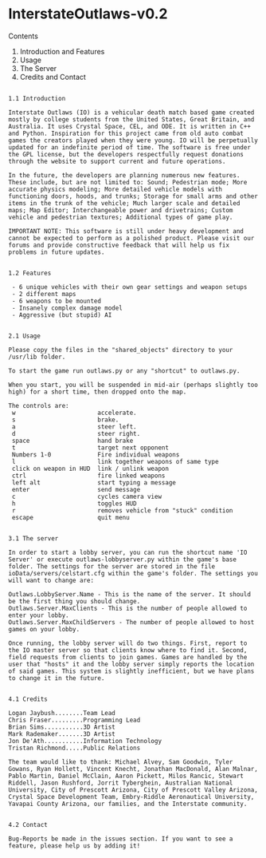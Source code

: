 # InterstateOutlaws-v0.2


Contents
1. Introduction and Features
2. Usage
3. The Server
4. Credits and Contact

~~~~~~~~~~~~~~~~~~~~~~~~~~~~~~~~~~~~~~~~~~~~~~~~~~~~~~~~~~~~~~~~~~~~~~~

1.1 Introduction

Interstate Outlaws (IO) is a vehicular death match based game created mostly by college students from the United States, Great Britain, and Australia. It uses Crystal Space, CEL, and ODE. It is written in C++ and Python. Inspiration for this project came from old auto combat games the creators played when they were young. IO will be perpetually updated for an indefinite period of time. The software is free under the GPL license, but the developers respectfully request donations through the website to support current and future operations.

In the future, the developers are planning numerous new features. These include, but are not limited to: Sound; Pedestrian mode; More accurate physics modeling; More detailed vehicle models with functioning doors, hoods, and trunks; Storage for small arms and other items in the trunk of the vehicle; Much larger scale and detailed maps; Map Editor; Interchangeable power and drivetrains; Custom vehicle and pedestrian textures; Additional types of game play.

IMPORTANT NOTE: This software is still under heavy development and cannot be expected to perform as a polished product. Please visit our forums and provide constructive feedback that will help us fix problems in future updates.

~~~~~~~~~~~~~~~~~~~~~~~~~~~~~~~~~~~~~~~~~~~~~~~~~~~~~~~~~~~~~~~~~~~~~~~
~~~~~~~~~~~~~~~~~~~~~~~~~~~~~~~~~~~~~~~~~~~~~~~~~~~~~~~~~~~~~~~~~~~~~~~

1.2 Features

 - 6 unique vehicles with their own gear settings and weapon setups
 - 2 different maps
 - 6 weapons to be mounted
 - Insanely complex damage model
 - Aggressive (but stupid) AI

~~~~~~~~~~~~~~~~~~~~~~~~~~~~~~~~~~~~~~~~~~~~~~~~~~~~~~~~~~~~~~~~~~~~~~~
~~~~~~~~~~~~~~~~~~~~~~~~~~~~~~~~~~~~~~~~~~~~~~~~~~~~~~~~~~~~~~~~~~~~~~~

2.1 Usage

Please copy the files in the "shared_objects" directory to your /usr/lib folder.

To start the game run outlaws.py or any "shortcut" to outlaws.py.

When you start, you will be suspended in mid-air (perhaps slightly too high) for a short time, then dropped onto the map. 

The controls are:
 w                       accelerate.
 s                       brake.
 a                       steer left.
 d                       steer right.
 space                   hand brake
 t                       target next opponent
 Numbers 1-0             Fire individual weapons
 l                       link together weapons of same type
 click on weapon in HUD  link / unlink weapon
 ctrl                    fire linked weapons
 left alt                start typing a message
 enter                   send message
 c                       cycles camera view
 h                       toggles HUD
 r                       removes vehicle from "stuck" condition
 escape                  quit menu

~~~~~~~~~~~~~~~~~~~~~~~~~~~~~~~~~~~~~~~~~~~~~~~~~~~~~~~~~~~~~~~~~~~~~~~
~~~~~~~~~~~~~~~~~~~~~~~~~~~~~~~~~~~~~~~~~~~~~~~~~~~~~~~~~~~~~~~~~~~~~~~

3.1 The server

In order to start a lobby server, you can run the shortcut name 'IO Server' or execute outlaws-lobbyserver.py within the game's base folder. The settings for the server are stored in the file ioData/servers/celstart.cfg within the game's folder. The settings you will want to change are:

Outlaws.LobbyServer.Name - This is the name of the server. It should be the first thing you should change.
Outlaws.Server.MaxClients - This is the number of people allowed to enter your lobby.
Outlaws.Server.MaxChildServers - The number of people allowed to host games on your lobby.

Once running, the lobby server will do two things. First, report to the IO master server so that clients know where to find it. Second, field requests from clients to join games. Games are handled by the user that "hosts" it and the lobby server simply reports the location of said games. This system is slightly inefficient, but we have plans to change it in the future.

~~~~~~~~~~~~~~~~~~~~~~~~~~~~~~~~~~~~~~~~~~~~~~~~~~~~~~~~~~~~~~~~~~~~~~~
~~~~~~~~~~~~~~~~~~~~~~~~~~~~~~~~~~~~~~~~~~~~~~~~~~~~~~~~~~~~~~~~~~~~~~~

4.1 Credits

Logan Jaybush........Team Lead
Chris Fraser.........Programming Lead
Brian Sims...........3D Artist
Mark Rademaker.......3D Artist
Jon De'Ath...........Information Technology
Tristan Richmond.....Public Relations

The team would like to thank: Michael Alvey, Sam Goodwin, Tyler Gowans, Ryan Hollett, Vincent Knecht, Jonathan MacDonald, Alan Malnar, Pablo Martin, Daniel McClain, Aaron Pickett, Milos Rancic, Stewart Riddell, Jason Rushford, Jorrit Tyberghein, Australian National University, City of Prescott Arizona, City of Prescott Valley Arizona, Crystal Space Development Team, Embry-Riddle Aeronautical University, Yavapai County Arizona, our families, and the Interstate community.

~~~~~~~~~~~~~~~~~~~~~~~~~~~~~~~~~~~~~~~~~~~~~~~~~~~~~~~~~~~~~~~~~~~~~~~
~~~~~~~~~~~~~~~~~~~~~~~~~~~~~~~~~~~~~~~~~~~~~~~~~~~~~~~~~~~~~~~~~~~~~~~

4.2 Contact

Bug-Reports be made in the issues section. If you want to see a feature, please help us by adding it!

~~~~~~~~~~~~~~~~~~~~~~~~~~~~~~~~~~~~~~~~~~~~~~~~~~~~~~~~~~~~~~~~~~~~~~~
